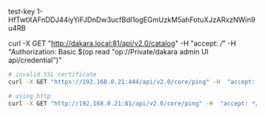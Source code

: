 test-key
1-HfTwtXAFnDDJ44iyYiFJDnDw3ucfBdl1ogEGmUzkM5ahFotuXJzARxzNWin9u4RB

curl -X GET "http://dakara.local:81/api/v2.0/catalog" -H  "accept: */*" -H  "Authorization: Basic $(op read "op://Private/dakara admin UI api/credential")"

```BASH
# invalid SSL certificate
curl -X GET "https://192.168.0.21:444/api/v2.0/core/ping" -H  "accept: */*" -H  "Authorization: Basic $("op://Private/dakara admin UI api/pqnv4ggvjvbikqpywne7dga7xa")"

# using http
curl -X GET "http://192.168.0.21:81/api/v2.0/core/ping" -H  "accept: */*" -H  "Authorization: Basic $("op://Private/dakara admin UI api/pqnv4ggvjvbikqpywne7dga7xa")"
```

